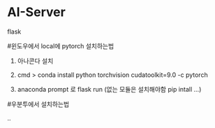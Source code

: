 # AI-Server
flask


#윈도우에서 local에 pytorch 설치하는법

1. 아나콘다 설치
2. cmd > conda install python torchvision cudatoolkit=9.0 -c pytorch

3. anaconda prompt 로 flask run (없는 모듈은 설치해야함 pip intall ...)



#우분투에서 설치하는법

..

